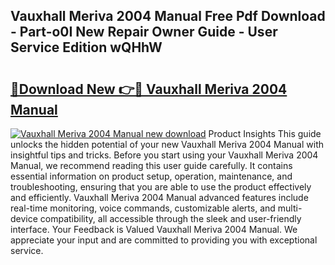 ## Vauxhall Meriva 2004 Manual Free Pdf Download - Part-o0I New Repair Owner Guide - User Service Edition wQHhW

# <h2><a href="http://cf10162.oget.top/?id=Vauxhall+Meriva+2004+Manual">🔗Download New 👉🔴 Vauxhall Meriva 2004 Manual</a></h2>

[![Vauxhall Meriva 2004 Manual new download](https://i.imgur.com/5g1atiW.png)](http://cf10162.oget.top/?id=Vauxhall+Meriva+2004+Manual)
Product Insights This guide unlocks the hidden potential of your new Vauxhall Meriva 2004 Manual with insightful tips and tricks. Before you start using your Vauxhall Meriva 2004 Manual, we recommend reading this user guide carefully. It contains essential information on product setup, operation, maintenance, and troubleshooting, ensuring that you are able to use the product effectively and efficiently. Vauxhall Meriva 2004 Manual advanced features include real-time monitoring, voice commands, customizable alerts, and multi-device compatibility, all accessible through the sleek and user-friendly interface. Your Feedback is Valued Vauxhall Meriva 2004 Manual. We appreciate your input and are committed to providing you with exceptional service.
